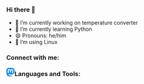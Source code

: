 ### Hi there 👋
- 🔭 I’m currently working on temperature converter
- 🌱 I’m currently learning Python
- 😄 Pronouns: he/him
- 🐧 I’m using Linux

### Connect with me:

[<img align="left" alt="erase | Mastodon" width="22px" src="./img/mastodon-icon.svg"
/>][Mastodon]

### Languages and Tools:




[Mastodon]: https://chaos.social/@erase
